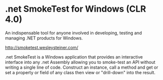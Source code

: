 # .net SmokeTest for Windows (CLR 4.0)
An indispensable tool for anyone involved in developing, testing and managing .NET products for Windows.

http://smoketest.wesleysteiner.com/

.net SmokeTest is a Windows application that provides an interactive interface into any .net Assembly allowing you to smoke-test an API without writing a single line of code. Construct an instance, call a method and get or set a property or field of any class then view or "drill-down" into the result.
